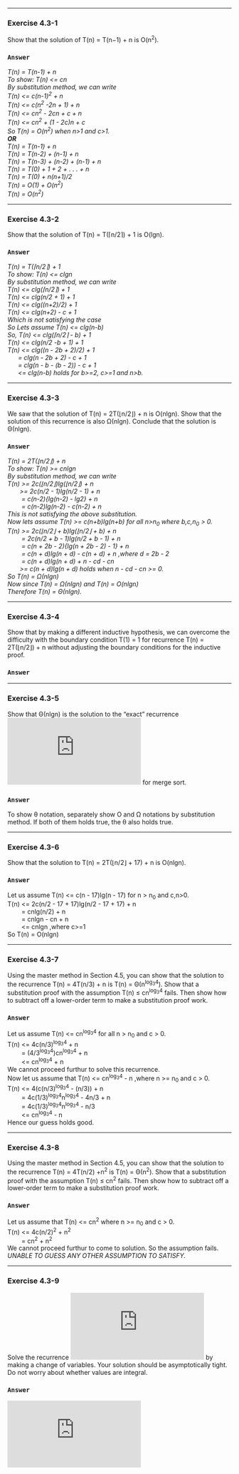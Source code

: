 ***
### Exercise 4.3-1
Show that the solution of T(n) = T(n−1) + n is O(n<sup>2</sup>).
### `Answer`
*T(n) = T(n-1) + n  
To show: T(n) <= cn<sup></sup>  
By substitution method, we can write  
T(n) <= c(n-1)<sup>2</sup> + n  
T(n) <= c(n<sup>2</sup> -2n + 1) + n  
T(n) <= cn<sup>2</sup> - 2cn + c + n  
T(n) <= cn<sup>2</sup> + (1 - 2c)n + c  
So T(n) = O(n<sup>2</sup>) when n>1 and c>1.  
**OR**  
T(n) = T(n-1) + n  
T(n) = T(n-2) + (n-1) + n  
T(n) = T(n-3) + (n-2) + (n-1) + n  
T(n) = T(0) + 1 + 2 + . . . + n  
T(n) = T(0) + n(n+1)/2  
T(n) = O(1) + O(n<sup>2</sup>)  
T(n) = O(n<sup>2</sup>)*  

***
### Exercise 4.3-2
Show that the solution of T(n) = T(⌈n/2⌉) + 1 is O(lgn).
### `Answer`
*T(n) = T(⌈n/2⌉) + 1  
To show: T(n) <= clgn  
By substitution method, we can write  
T(n) <= clg(⌈n/2⌉) + 1  
T(n) <= clg(n/2 + 1) + 1  
T(n) <= clg((n+2)/2) + 1  
T(n) <= clg(n+2) - c + 1  
Which is not satisfying the case  
So Lets assume T(n) <= clg(n-b)  
So, T(n) <= clg(⌈n/2⌉ - b) + 1  
T(n) <= clg(n/2 -b + 1) + 1  
T(n) <= clg((n - 2b + 2)/2) + 1  
&nbsp; &nbsp; &nbsp; = clg(n - 2b + 2) - c + 1  
&nbsp; &nbsp; &nbsp; = clg(n - b - (b - 2)) - c + 1  
&nbsp; &nbsp; &nbsp; <= clg(n-b) holds for b>=2, c>=1 and n>b.*  

***
### Exercise 4.3-3
We saw that the solution of T(n) = 2T(⌊n/2⌋) + n is O(nlgn). Show that the solution of this recurrence is also Ω(nlgn). Conclude that the solution is Θ(nlgn).
### `Answer`
*T(n) = 2T(⌊n/2⌋) + n  
To show: T(n) >= cnlgn  
By substitution method, we can write  
T(n) >= 2c(⌊n/2⌋)lg(⌊n/2⌋) + n  
&nbsp; &nbsp; &nbsp; &nbsp;>= 2c(n/2 - 1)lg(n/2 - 1) + n  
&nbsp; &nbsp; &nbsp; &nbsp; = c(n-2){lg(n-2) - lg2} + n  
&nbsp; &nbsp; &nbsp; &nbsp; = c(n-2)lg(n-2) - c(n-2) + n  
This is not satisfying the above substitution.  
Now lets assume T(n) >= c(n+b)lg(n+b) for all n>n<sub>0</sub> where b,c,n<sub>0</sub> > 0.  
T(n) >= 2c(⌊n/2⌋ + b)lg(⌊n/2⌋ + b) + n  
&nbsp; &nbsp; &nbsp; &nbsp; = 2c(n/2 + b - 1)lg(n/2 + b - 1) + n  
&nbsp; &nbsp; &nbsp; &nbsp; = c(n + 2b - 2){lg(n + 2b - 2) - 1} + n  
&nbsp; &nbsp; &nbsp; &nbsp; = c(n + d)lg(n + d) - c(n + d) + n ,where d = 2b - 2  
&nbsp; &nbsp; &nbsp; &nbsp; = c(n + d)lg(n + d) + n - cd - cn  
&nbsp; &nbsp; &nbsp; &nbsp;>= c(n + d)lg(n + d)  holds when n - cd - cn >= 0.  
So T(n) = Ω(nlgn)  
Now since T(n) = Ω(nlgn) and T(n) = O(nlgn)  
Therefore T(n) = Θ(nlgn).*  

***
### Exercise 4.3-4
Show that by making a different inductive hypothesis, we can overcome the difficulty with the boundary condition T(1) = 1 for recurrence T(n) = 2T(⌊n/2⌋) + n without adjusting the boundary conditions for the inductive proof.
### `Answer`

***
### Exercise 4.3-5
Show that Θ(nlgn) is the solution to the “exact” recurrence ![](http://latex.codecogs.com/png.latex?T%28n%29%20%3D%20%5Cleft%5C%7B%5Cbegin%7Bmatrix%7D%20%5CTheta%20%5Cleft%20%28%201%20%5Cright%20%29%20%5C%2C%5C%2C%5C%2C%5C%2C%5C%2C%5C%2C%5C%2C%5C%2C%5C%2C%5C%2C%5C%2C%5C%2C%5C%2C%5C%2C%5C%2C%20if%5C%2C%5C%2C%5C%2C%5C%2C%20n%20%3D%201%5C%5C%20T%28%5Cleft%20%5Clfloor%20n/2%20%5Cright%20%5Crfloor%29%20&plus;%20T%28%5Cleft%20%5Clceil%20n/2%20%5Cright%20%5Crceil%29%20&plus;%20%5CTheta%20%28n%29%20%5C%2C%5C%2C%5C%2C%5C%2C%5C%2C%5C%2C%5C%2C%5C%2C%5C%2C%20if%20n%20%3E%201%20%5Cend%7Bmatrix%7D%5Cright.) for merge sort.
### `Answer`
To show &theta; notation, separately show O and &Omega; notations by substitution method. If both of them holds true, the &theta; also holds true.  

***
### Exercise 4.3-6
Show that the solution to T(n) = 2T(⌊n/2⌋ + 17) + n is O(nlgn).
### `Answer`
Let us assume T(n) <= c(n - 17)lg(n - 17) for n > n<sub>0</sub> and c,n>0.  
T(n) <= 2c(n/2 - 17 + 17)lg(n/2 - 17 + 17) + n  
&nbsp; &nbsp; &nbsp; &nbsp; = cnlg(n/2) + n  
&nbsp; &nbsp; &nbsp; &nbsp; = cnlgn - cn + n  
&nbsp; &nbsp; &nbsp; &nbsp; <= cnlgn ,where c>=1  
So T(n) = O(nlgn)  

***
### Exercise 4.3-7
Using the master method in Section 4.5, you can show that the solution to the recurrence T(n) = 4T(n/3) + n is T(n) = Θ(n<sup>log<sub>3</sub>4</sup>). Show that a substitution proof with the assumption T(n) ≤ cn<sup>log<sub>3</sub>4</sup> fails. Then show how to subtract off a lower-order term to make a substitution proof work.
### `Answer`
Let us assume T(n) <= cn<sup>log<sub>3</sub>4</sup> for all n > n<sub>0</sub> and c > 0.  
T(n) <= 4c(n/3)<sup>log<sub>3</sub>4</sup> + n  
&nbsp; &nbsp; &nbsp; &nbsp; = (4/3<sup>log<sub>3</sub>4</sup>)cn<sup>log<sub>3</sub>4</sup> + n  
&nbsp; &nbsp; &nbsp; &nbsp; <= cn<sup>log<sub>3</sub>4</sup> + n  
We cannot proceed furthur to solve this recurrence.  
Now let us assume that T(n) <= cn<sup>log<sub>3</sub>4</sup> - n ,where n >= n<sub>0</sub> and c > 0.  
T(n) <= 4(c(n/3)<sup>log<sub>3</sub>4</sup> - (n/3)) + n  
&nbsp; &nbsp; &nbsp; &nbsp; = 4c(1/3)<sup>log<sub>3</sub>4</sup>n<sup>log<sub>3</sub>4</sup> - 4n/3 + n  
&nbsp; &nbsp; &nbsp; &nbsp; = 4c(1/3)<sup>log<sub>3</sub>4</sup>n<sup>log<sub>3</sub>4</sup> - n/3  
&nbsp; &nbsp; &nbsp; &nbsp; <= cn<sup>log<sub>3</sub>4</sup> - n  
Hence our guess holds good.  

***
### Exercise 4.3-8
Using the master method in Section 4.5, you can show that the solution to the recurrence T(n) = 4T(n/2) +n<sup>2</sup> is T(n) = Θ(n<sup>2</sup>). Show that a substitution proof with the assumption T(n) ≤ cn<sup>2</sup> fails. Then show how to subtract off a lower-order term to make a substitution proof work.
### `Answer`
Let us assume that T(n) <= cn<sup>2</sup> where n >= n<sub>0</sub> and c > 0.  
T(n) <= 4c(n/2)<sup>2</sup> + n<sup>2</sup>  
&nbsp; &nbsp; &nbsp; &nbsp; = cn<sup>2</sup> + n<sup>2</sup>  
We cannot proceed furthur to come to solution. So the assumption fails.  
*UNABLE TO GUESS ANY OTHER ASSUMPTION TO SATISFY.*  

***
### Exercise 4.3-9
Solve the recurrence ![](http://latex.codecogs.com/png.latex?T%28n%29%20%3D%203T%28%5Csqrt%7Bn%7D%29%20&plus;%20logn) by making a change of variables. Your solution should be asymptotically tight. Do not worry about whether values are integral.
### `Answer`
![](http://latex.codecogs.com/png.latex?%5C%5CLet%5C%3Bassume%5C%3Bthat%5C%3Bn%20%3D%2010%5E%7Bm%7D%5C%5C%20Then%5C%3B%20T%2810%5E%7Bm%7D%29%20%3D%203T%28%5Csqrt%7B10%5E%7Bm/2%7D%7D%29%20&plus;%20m%5C%5C%20Now%5C%3Bassume%5C%3B%20S%28m%29%20%3D%20T%2810%5E%7Bm%7D%29%5C%5C%20S%28m%29%20%3D%203S%28m/2%29%20&plus;%20m%5C%5C%20By%5C%3Busing%5C%3BMaster%5C%3Bmethod%2C%5C%3Bwe%5C%3Bcan%5C%3Bsay%5C%3Bthat%5C%5C%20S%28m%29%20%3D%20m%5E%7Blog_%7B2%7D3%7D%5C%5C%20So%2C%20T%28n%29%20%3D%20T%2810%5E%7Bm%7D%29%20%3D%20S%28m%29%20%3D%20O%28m%5E%7Blog_%7B2%7D3%7D%29%5C%5C%20T%28n%29%20%3D%20O%28log_%7B10%7D%5E%7Blog_%7B2%7D3%7Dn%29)  
